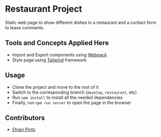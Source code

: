 # Restaurant Project

Static web page to show different dishes in a restaurant and a contact form to leave comments.

## Tools and Concepts Applied Here

- Import and Export components using [Webpack](https://webpack.js.org/)
- Style page using [Tailwind](https://tailwindcss.com/) framework

## Usage

- Clone the project and move to the root of it
- Switch to the corresponding branch (`develop`, `restaurant`, etc)
- Run `npm install` to install all the needed dependencies
- Finally, run `npm run server` to open the page in the browser

## Contributors

- [Efrain Pinto](https://github.com/efrapp)
